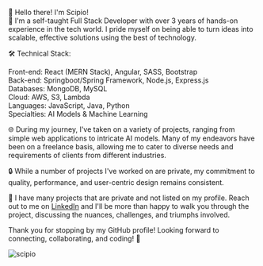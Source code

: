 👋 Hello there! I'm Scipio! <br />
🚀 I'm a self-taught Full Stack Developer with over 3 years of hands-on experience in the tech world. I pride myself on being able to turn ideas into scalable, effective solutions using the best of technology.

🛠️ Technical Stack:

Front-end: React (MERN Stack), Angular, SASS, Bootstrap <br />
Back-end: Springboot/Spring Framework, Node.js, Express.js <br />
Databases: MongoDB, MySQL <br />
Cloud: AWS, S3, Lambda <br />
Languages: JavaScript, Java, Python <br />
Specialties: AI Models & Machine Learning <br />

🌐 During my journey, I've taken on a variety of projects, ranging from simple web applications to intricate AI models. Many of my endeavors have been on a freelance basis, allowing me to cater to diverse needs and requirements of clients from different industries. <br />

🔒 While a number of projects I've worked on are private, my commitment to quality, performance, and user-centric design remains consistent.

💼 I have many projects that are private and not listed on my profile. Reach out to me on [LinkedIn](https://www.linkedin.com/in/scipio-mundine-iii/) and I'll be more than happy to walk you through the project, discussing the nuances, challenges, and triumphs involved.

Thank you for stopping by my GitHub profile! Looking forward to connecting, collaborating, and coding! 🌟

<!---
serratusakiphat/serratusakiphat is a ✨ special ✨ repository because its `README.md` (this file) appears on your GitHub profile.
You can click the Preview link to take a look at your changes.
--->
![scipio](https://user-images.githubusercontent.com/100849803/187920758-c47d9048-ce87-4d30-8ea7-d96e02426b1e.png)
